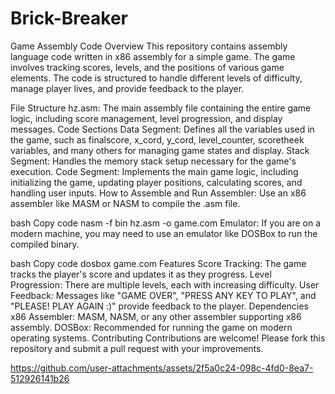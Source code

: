 # Brick-Breaker
Game Assembly Code
Overview
This repository contains assembly language code written in x86 assembly for a simple game. The game involves tracking scores, levels, and the positions of various game elements. The code is structured to handle different levels of difficulty, manage player lives, and provide feedback to the player.

File Structure
hz.asm: The main assembly file containing the entire game logic, including score management, level progression, and display messages.
Code Sections
Data Segment:
Defines all the variables used in the game, such as finalscore, x_cord, y_cord, level_counter, scoretheek variables, and many others for managing game states and display.
Stack Segment:
Handles the memory stack setup necessary for the game's execution.
Code Segment:
Implements the main game logic, including initializing the game, updating player positions, calculating scores, and handling user inputs.
How to Assemble and Run
Assembler: Use an x86 assembler like MASM or NASM to compile the .asm file.

bash
Copy code
nasm -f bin hz.asm -o game.com
Emulator: If you are on a modern machine, you may need to use an emulator like DOSBox to run the compiled binary.

bash
Copy code
dosbox game.com
Features
Score Tracking: The game tracks the player's score and updates it as they progress.
Level Progression: There are multiple levels, each with increasing difficulty.
User Feedback: Messages like "GAME OVER", "PRESS ANY KEY TO PLAY", and "PLEASE! PLAY AGAIN :)" provide feedback to the player.
Dependencies
x86 Assembler: MASM, NASM, or any other assembler supporting x86 assembly.
DOSBox: Recommended for running the game on modern operating systems.
Contributing
Contributions are welcome! Please fork this repository and submit a pull request with your improvements.




https://github.com/user-attachments/assets/2f5a0c24-098c-4fd0-8ea7-512926141b26


